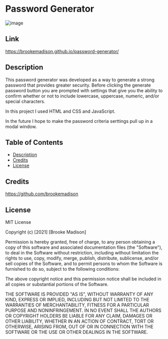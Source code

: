 # Password Generator
![image](https://user-images.githubusercontent.com/83384131/125181323-a950ee80-e1d1-11eb-9d4f-3fbf412ced71.png)


## Link

https://brookemadison.github.io/password-generator/

## Description 

This password generator was developed as a way to generate a strong password that provides greater security. Before clicking the generate password button you are prompted with settings that give you the ability to confirm whether or not to include lowercase, uppercase, numeric, and/or special characters.


In this project I used HTML and CSS and JavaScript.

In the future I hope to make the password criteria serttings pull up in a modal window.


## Table of Contents

* [Description](description)
* [Credits](#credits)
* [License](#license)


## Credits

https://github.com/brookemadison


## License

MIT License

Copyright (c) [2021] [Brooke Madison]

Permission is hereby granted, free of charge, to any person obtaining a copy
of this software and associated documentation files (the "Software"), to deal
in the Software without restriction, including without limitation the rights
to use, copy, modify, merge, publish, distribute, sublicense, and/or sell
copies of the Software, and to permit persons to whom the Software is
furnished to do so, subject to the following conditions:

The above copyright notice and this permission notice shall be included in all
copies or substantial portions of the Software.

THE SOFTWARE IS PROVIDED "AS IS", WITHOUT WARRANTY OF ANY KIND, EXPRESS OR
IMPLIED, INCLUDING BUT NOT LIMITED TO THE WARRANTIES OF MERCHANTABILITY,
FITNESS FOR A PARTICULAR PURPOSE AND NONINFRINGEMENT. IN NO EVENT SHALL THE
AUTHORS OR COPYRIGHT HOLDERS BE LIABLE FOR ANY CLAIM, DAMAGES OR OTHER
LIABILITY, WHETHER IN AN ACTION OF CONTRACT, TORT OR OTHERWISE, ARISING FROM,
OUT OF OR IN CONNECTION WITH THE SOFTWARE OR THE USE OR OTHER DEALINGS IN THE
SOFTWARE.

